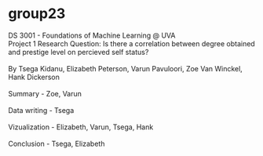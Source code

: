 # group23
DS 3001 - Foundations of Machine Learning @ UVA
<br>
Project 1 Research Question:
Is there a correlation between degree obtained and prestige level on percieved self status?
<br><br>
By Tsega Kidanu, Elizabeth Peterson, Varun Pavuloori, Zoe Van Winckel, Hank Dickerson
<br><br>
Summary - Zoe, Varun
<br><br>
Data writing - Tsega
<br><br>
Vizualization - Elizabeth, Varun, Tsega, Hank
<br><br>
Conclusion - Tsega, Elizabeth
<br><br>
